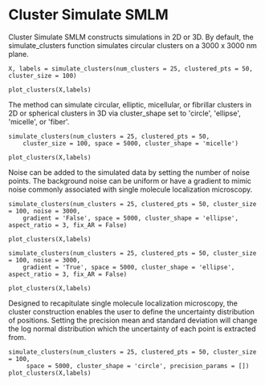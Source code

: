# Cluster Simulate SMLM

Cluster Simulate SMLM constructs simulations in 2D or 3D. 
By default, the simulate_clusters function simulates circular clusters on a 3000 x 3000 nm plane. 

```
X, labels = simulate_clusters(num_clusters = 25, clustered_pts = 50, cluster_size = 100)

plot_clusters(X,labels)
```

The method can simulate circular, elliptic, micellular, or fibrillar clusters in 2D or spherical clusters in 3D via cluster_shape set to 'circle', 'ellipse', 'micelle', or 'fiber'.

```
simulate_clusters(num_clusters = 25, clustered_pts = 50,
	cluster_size = 100, space = 5000, cluster_shape = 'micelle')

plot_clusters(X,labels)
```

Noise can be added to the simulated data by setting the number of noise points. The background noise can be uniform or have a gradient to mimic noise commonly associated with single molecule localization microscopy. 

```
simulate_clusters(num_clusters = 25, clustered_pts = 50, cluster_size = 100, noise = 3000, 
	gradient = 'False', space = 5000, cluster_shape = 'ellipse', aspect_ratio = 3, fix_AR = False)

plot_clusters(X,labels)

simulate_clusters(num_clusters = 25, clustered_pts = 50, cluster_size = 100, noise = 3000,
	gradient = 'True', space = 5000, cluster_shape = 'ellipse', aspect_ratio = 3, fix_AR = False)

plot_clusters(X,labels)
```

Designed to recapitulate single molecule localization microscopy, the cluster construction enables the user to define the uncertainty distribution of positions. Setting the precision mean and standard deviation will change the log normal distribution which the uncertainty of each point is extracted from. 

```
simulate_clusters(num_clusters = 25, clustered_pts = 50, cluster_size = 100, 
	 space = 5000, cluster_shape = 'circle', precision_params = [])
plot_clusters(X,labels)
```
